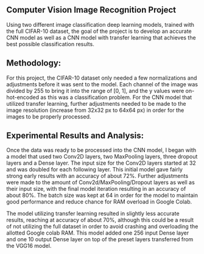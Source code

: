 ## Computer Vision Image Recognition Project

Using two different image classification deep learning models, trained with the full CIFAR-10 dataset, the goal of the project is to develop an accurate CNN model as well as a CNN model with transfer learning that achieves the best possible classification results.

## Methodology:
For this project, the CIFAR-10 dataset only needed a few normalizations  and adjustments before it was sent to the model. Each channel of the image was divided by 255 to bring it into the range of [0, 1], and the y values were on-hot-encoded as this was a classification problem. For the CNN model that utilized transfer learning, further adjustments needed to be made to the image resolution (increase from 32x32 px to 64x64 px) in order for the images to be properly processed.

## Experimental Results and Analysis:
Once the data was ready to be processed into the CNN model, I began with a model that used two Conv2D layers, two MaxPooling layers, three dropout layers and a Dense layer. The input size for the  Conv2D layers started at 32 and was doubled for each following layer. This initial model gave fairly strong early results with an accuracy of about 72%. Further adjustments were made to the amount of Conv2d/MaxPooling/Dropout layers as well as their input size, with the final model iteration resulting in an accuracy of about 80%. The batch size was kept at 64 in order for the model to maintain good performance and reduce chance for RAM overload in Google Colab.

The model utilizing transfer learning resulted in slightly less accurate results, reaching at accuracy of about 70%, although this could be a result of not utilizing the full dataset in order to avoid crashing and overloading the allotted Google colab RAM. This model added one 256 input Dense layer and one 10 output Dense layer on top of the preset layers transferred from the VGG16 model. 
